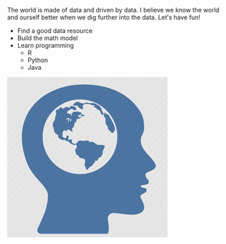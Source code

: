 The world is made of data and driven by data. I believe we know the world and ourself better when we dig further into the data.
Let's have fun!  
* Find a good data resource   
* Build the math model   
* Learn programming  
    + R
    + Python
    + Java  
    
![](head.PNG)




